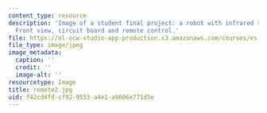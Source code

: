 ```yaml
---
content_type: resource
description: 'Image of a student final project: a robot with infrared remote control.
  Front view, circuit board and remote control.'
file: https://ol-ocw-studio-app-production.s3.amazonaws.com/courses/es-293-lego-robotics-spring-2007/f42cd4fdcf929553a4e1a9606e771d5e_remote2.jpg
file_type: image/jpeg
image_metadata:
  caption: ''
  credit: ''
  image-alt: ''
resourcetype: Image
title: remote2.jpg
uid: f42cd4fd-cf92-9553-a4e1-a9606e771d5e
---
```


